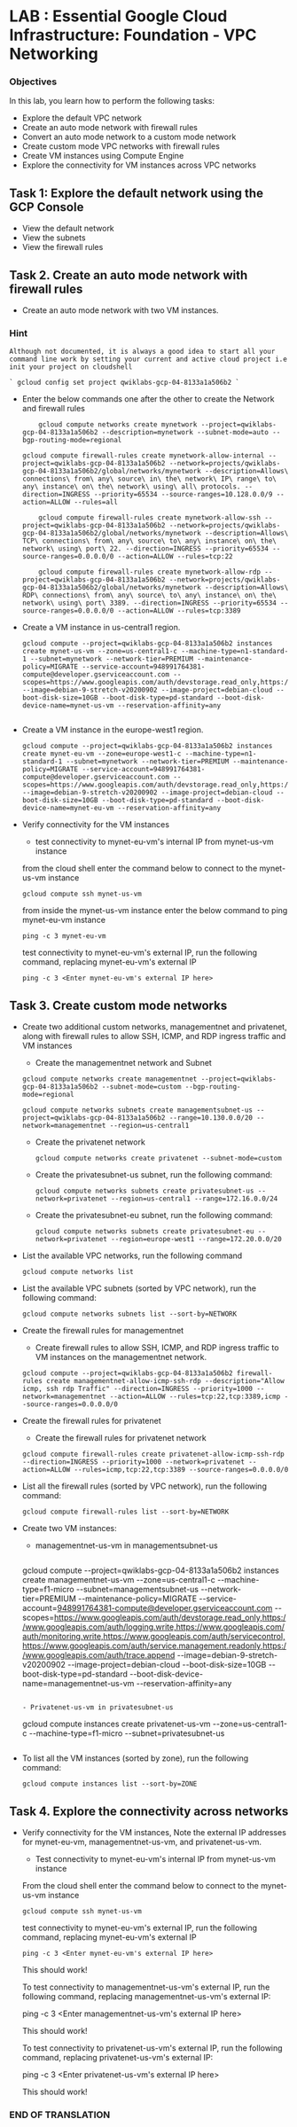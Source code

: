 # LAB : Essential Google Cloud Infrastructure: Foundation - VPC Networking

### Objectives

In this lab, you learn how to perform the following tasks:
  - Explore the default VPC network
  - Create an auto mode network with firewall rules
  - Convert an auto mode network to a custom mode network
  - Create custom mode VPC networks with firewall rules
  - Create VM instances using Compute Engine
  - Explore the connectivity for VM instances across VPC networks
 
 
## Task 1: Explore the default network using the GCP Console
  - View the default network
  - View the subnets
  - View the firewall rules
 
 
## Task 2. Create an auto mode network with firewall rules
  - Create an auto mode network with two VM instances.
    
### Hint
    Although not documented, it is always a good idea to start all your command line work by setting your current and active cloud project i.e init your project on cloudshell
  
    ` gcloud config set project qwiklabs-gcp-04-8133a1a506b2 `
  
  - Enter the below commands one after the other to create the Network and firewall rules 
  
    ```
    	gcloud compute networks create mynetwork --project=qwiklabs-gcp-04-8133a1a506b2 --description=mynetwork --subnet-mode=auto --bgp-routing-mode=regional

	gcloud compute firewall-rules create mynetwork-allow-internal --project=qwiklabs-gcp-04-8133a1a506b2 --network=projects/qwiklabs-gcp-04-8133a1a506b2/global/networks/mynetwork --description=Allows\ connections\ from\ any\ source\ in\ the\ network\ IP\ range\ to\ any\ instance\ on\ the\ network\ using\ all\ protocols. --direction=INGRESS --priority=65534 --source-ranges=10.128.0.0/9 --action=ALLOW --rules=all

     	gcloud compute firewall-rules create mynetwork-allow-ssh --project=qwiklabs-gcp-04-8133a1a506b2 --network=projects/qwiklabs-gcp-04-8133a1a506b2/global/networks/mynetwork --description=Allows\ TCP\ connections\ from\ any\ source\ to\ any\ instance\ on\ the\ network\ using\ port\ 22. --direction=INGRESS --priority=65534 --source-ranges=0.0.0.0/0 --action=ALLOW --rules=tcp:22

     	gcloud compute firewall-rules create mynetwork-allow-rdp --project=qwiklabs-gcp-04-8133a1a506b2 --network=projects/qwiklabs-gcp-04-8133a1a506b2/global/networks/mynetwork --description=Allows\ RDP\ connections\ from\ any\ source\ to\ any\ instance\ on\ the\ network\ using\ port\ 3389. --direction=INGRESS --priority=65534 --source-ranges=0.0.0.0/0 --action=ALLOW --rules=tcp:3389

    ```		
  		
  - Create a VM instance in us-central1 region.
    ```
	gcloud compute --project=qwiklabs-gcp-04-8133a1a506b2 instances create mynet-us-vm --zone=us-central1-c --machine-type=n1-standard-1 --subnet=mynetwork --network-tier=PREMIUM --maintenance-policy=MIGRATE --service-account=948991764381-compute@developer.gserviceaccount.com --scopes=https://www.googleapis.com/auth/devstorage.read_only,https://www.googleapis.com/auth/logging.write,https://www.googleapis.com/auth/monitoring.write,https://www.googleapis.com/auth/servicecontrol,https://www.googleapis.com/auth/service.management.readonly,https://www.googleapis.com/auth/trace.append --image=debian-9-stretch-v20200902 --image-project=debian-cloud --boot-disk-size=10GB --boot-disk-type=pd-standard --boot-disk-device-name=mynet-us-vm --reservation-affinity=any
   
    ```
   
  - Create a VM instance in the europe-west1 region.
    ```
	gcloud compute --project=qwiklabs-gcp-04-8133a1a506b2 instances create mynet-eu-vm --zone=europe-west1-c --machine-type=n1-standard-1 --subnet=mynetwork --network-tier=PREMIUM --maintenance-policy=MIGRATE --service-account=948991764381-compute@developer.gserviceaccount.com --scopes=https://www.googleapis.com/auth/devstorage.read_only,https://www.googleapis.com/auth/logging.write,https://www.googleapis.com/auth/monitoring.write,https://www.googleapis.com/auth/servicecontrol,https://www.googleapis.com/auth/service.management.readonly,https://www.googleapis.com/auth/trace.append --image=debian-9-stretch-v20200902 --image-project=debian-cloud --boot-disk-size=10GB --boot-disk-type=pd-standard --boot-disk-device-name=mynet-eu-vm --reservation-affinity=any

    ```

  - Verify connectivity for the VM instances 
    -  test connectivity to mynet-eu-vm's internal IP from mynet-us-vm instance
    
    from the cloud shell enter the command below to connect to the mynet-us-vm instance
    
    ` gcloud compute ssh mynet-us-vm `
    
    from inside the mynet-us-vm instance enter the below command to ping mynet-eu-vm instance
    
    ` ping -c 3 mynet-eu-vm  `
    
    test connectivity to mynet-eu-vm's external IP, run the following command, replacing mynet-eu-vm's external IP

    ` ping -c 3 <Enter mynet-eu-vm's external IP here> `

 
## Task 3. Create custom mode networks    
  - Create two additional custom networks, managementnet and privatenet, along with firewall rules to allow SSH, ICMP, and RDP ingress traffic and VM instances
    
    - Create the managementnet network and Subnet
    
    ```
    gcloud compute networks create managementnet --project=qwiklabs-gcp-04-8133a1a506b2 --subnet-mode=custom --bgp-routing-mode=regional
    
    gcloud compute networks subnets create managementsubnet-us --project=qwiklabs-gcp-04-8133a1a506b2 --range=10.130.0.0/20 --network=managementnet --region=us-central1
    ```
      
    - Create the privatenet network    
    
    	``` 
    	gcloud compute networks create privatenet --subnet-mode=custom 
    	```  
    	
    - Create the privatesubnet-us subnet, run the following command:

    	``` 
    	gcloud compute networks subnets create privatesubnet-us --network=privatenet --region=us-central1 --range=172.16.0.0/24 
    	```

    - Create the privatesubnet-eu subnet, run the following command:

    	```
    	gcloud compute networks subnets create privatesubnet-eu --network=privatenet --region=europe-west1 --range=172.20.0.0/20 
    	```

  - List the available VPC networks, run the following command

	` gcloud compute networks list `
	
  - List the available VPC subnets (sorted by VPC network), run the following command:

	` gcloud compute networks subnets list --sort-by=NETWORK `

  - Create the firewall rules for managementnet
    
    - Create firewall rules to allow SSH, ICMP, and RDP ingress traffic to VM instances on the managementnet network.
	
	```
	gcloud compute --project=qwiklabs-gcp-04-8133a1a506b2 firewall-rules create managementnet-allow-icmp-ssh-rdp --description="Allow icmp, ssh rdp Traffic" --direction=INGRESS --priority=1000 --network=managementnet --action=ALLOW --rules=tcp:22,tcp:3389,icmp --source-ranges=0.0.0.0/0
	```

  - Create the firewall rules for privatenet
    - Create the firewall rules for privatenet network 
	
	```
	gcloud compute firewall-rules create privatenet-allow-icmp-ssh-rdp --direction=INGRESS --priority=1000 --network=privatenet --action=ALLOW --rules=icmp,tcp:22,tcp:3389 --source-ranges=0.0.0.0/0
	```

  - List all the firewall rules (sorted by VPC network), run the following command:

	` gcloud compute firewall-rules list --sort-by=NETWORK `
	

  - Create two VM instances:

    - managementnet-us-vm in managementsubnet-us

      ```
	gcloud compute --project=qwiklabs-gcp-04-8133a1a506b2 instances create managementnet-us-vm --zone=us-central1-c --machine-type=f1-micro --subnet=managementsubnet-us --network-tier=PREMIUM --maintenance-policy=MIGRATE --service-account=948991764381-compute@developer.gserviceaccount.com --scopes=https://www.googleapis.com/auth/devstorage.read_only,https://www.googleapis.com/auth/logging.write,https://www.googleapis.com/auth/monitoring.write,https://www.googleapis.com/auth/servicecontrol,https://www.googleapis.com/auth/service.management.readonly,https://www.googleapis.com/auth/trace.append --image=debian-9-stretch-v20200902 --image-project=debian-cloud --boot-disk-size=10GB --boot-disk-type=pd-standard --boot-disk-device-name=managementnet-us-vm --reservation-affinity=any
	  
      ```
     
    - Privatenet-us-vm in privatesubnet-us
      ```
   	gcloud compute instances create privatenet-us-vm --zone=us-central1-c --machine-type=f1-micro --subnet=privatesubnet-us
    
      ```

  - To list all the VM instances (sorted by zone), run the following command:

	` gcloud compute instances list --sort-by=ZONE `
     

## Task 4. Explore the connectivity across networks

  - Verify connectivity for the VM instances, Note the external IP addresses for mynet-eu-vm, managementnet-us-vm, and privatenet-us-vm.
  
    - Test connectivity to mynet-eu-vm's internal IP from mynet-us-vm instance
    
    From the cloud shell enter the command below to connect to the mynet-us-vm instance
    
    ` gcloud compute ssh mynet-us-vm `
    
    test connectivity to mynet-eu-vm's external IP, run the following command, replacing mynet-eu-vm's external IP

    ` ping -c 3 <Enter mynet-eu-vm's external IP here> `

    This should work!

    To test connectivity to managementnet-us-vm's external IP, run the following command, replacing managementnet-us-vm's external IP:

    ping -c 3 <Enter managementnet-us-vm's external IP here>

    This should work!

    To test connectivity to privatenet-us-vm's external IP, run the following command, replacing privatenet-us-vm's external IP:

    ping -c 3 <Enter privatenet-us-vm's external IP here>

    This should work!

   
### END OF TRANSLATION	
	
		
